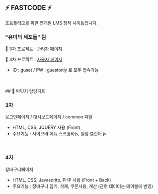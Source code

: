 ## ⚡ FASTCODE ⚡
포트폴리오를 위한 웹개발 LMS 창작 사이트입니다.
<br>
### "유미의 세포들" 팀

📁 3차 프로젝트 : <a href="http://mzeeyy.dothome.co.kr/fastcode/admin/login.php" target="_blank">관리자 페이지</a>

📁 4차 프로젝트 : <a href="http://mzeeyy.dothome.co.kr/fastcode/user/index.php" target="_blank">사용자 페이지</a>
- ID : guset / PW : guestonly 로 모두 접속가능
<br>
<br>
## 📌 박민지 담당파트

### 3차
로그인페이지 / 대시보드페이지 / common 파일

- HTML, CSS, JQUERY 사용 (Front)
- 주요기능 : 사이브바 메뉴 스크롤바js, 일정 캘린더 js
<br>

### 4차
장바구니페이지
<br>
- HTML, CSS, Javascritp, PHP 사용 (Front + Back)
- 주요기능 : 장바구니 담기, 삭제, 쿠폰사용, 계산 (관련 데이터는 테이블에 반영)
